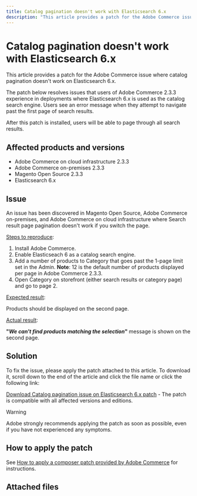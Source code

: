```yaml
---
title: Catalog pagination doesn't work with Elasticsearch 6.x
description: "This article provides a patch for the Adobe Commerce issue where catalog pagination doesn't work on Elasticsearch 6.x."
---
```


# Catalog pagination doesn't work with Elasticsearch 6.x

This article provides a patch for the Adobe Commerce issue where catalog pagination doesn't work on Elasticsearch 6.x.

The patch below resolves issues that users of Adobe Commerce 2.3.3 experience in deployments where Elasticsearch 6.x is used as the catalog search engine. Users see an error message when they attempt to navigate past the first page of search results.

After this patch is installed, users will be able to page through all search results.

## Affected products and versions

* Adobe Commerce on cloud infrastructure 2.3.3
* Adobe Commerce on-premises 2.3.3
* Magento Open Source 2.3.3
* Elasticsearch 6.x

## Issue

An issue has been discovered in Magento Open Source, Adobe Commerce on-premises, and Adobe Commerce on cloud infrastructure where Search result page pagination doesn't work if you switch the page.

<u>Steps to reproduce</u>:

1. Install Adobe Commerce.
1. Enable Elasticseach 6 as a catalog search engine.
1. Add a number of products to Category that goes past the 1-page limit set in the Admin. **Note**: 12 is the default number of products displayed per page in Adobe Commerce 2.3.3.
1. Open Category on storefront (either search results or category page) and go to page 2.

<u>Expected result</u>:

Products should be displayed on the second page.

<u>Actual result</u>:

 **"***We can't find products matching the selection***"** message is shown on the second page.

## Solution

To fix the issue, please apply the patch attached to this article. To download it, scroll down to the end of the article and click the file name or click the following link:

 [Download Catalog pagination issue on Elasticsearch 6.x patch](assets/Catalog_pagination_issue_on_Elasticsearch_6_composer-2019-10-11-08-07-41.patch.zip) - The patch is compatible with all affected versions and editions.

>[!WARNING]
>
>Adobe strongly recommends applying the patch as soon as possible, even if you have not experienced any symptoms.

## How to apply the patch

See [How to apply a composer patch provided by Adobe Commerce](https://support.magento.com/hc/en-us/articles/360028367731) for instructions.

## Attached files